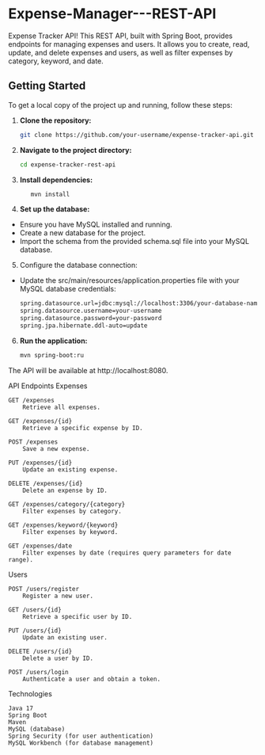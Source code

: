 # Expense-Manager---REST-API
Expense Tracker API! This REST API, built with Spring Boot, provides endpoints for managing expenses and users. It allows you to create, read, update, and delete expenses and users, as well as filter expenses by category, keyword, and date.

## Getting Started

To get a local copy of the project up and running, follow these steps:

1. **Clone the repository:**

   ```bash
   git clone https://github.com/your-username/expense-tracker-api.git

2. **Navigate to the project directory:**

   ```bash
   cd expense-tracker-rest-api

3. **Install dependencies:**

   ```bash
      mvn install

4. **Set up the database:**

- Ensure you have MySQL installed and running.
- Create a new database for the project.
- Import the schema from the provided schema.sql file into your MySQL database.

5. Configure the database connection:
- Update the src/main/resources/application.properties file with your MySQL database credentials:
   ```bash
   spring.datasource.url=jdbc:mysql://localhost:3306/your-database-name
   spring.datasource.username=your-username
   spring.datasource.password=your-password
   spring.jpa.hibernate.ddl-auto=update

6. **Run the application:**
    ```bash
    mvn spring-boot:ru

The API will be available at http://localhost:8080.


API Endpoints
Expenses

    GET /expenses
        Retrieve all expenses.

    GET /expenses/{id}
        Retrieve a specific expense by ID.

    POST /expenses
        Save a new expense.

    PUT /expenses/{id}
        Update an existing expense.

    DELETE /expenses/{id}
        Delete an expense by ID.

    GET /expenses/category/{category}
        Filter expenses by category.

    GET /expenses/keyword/{keyword}
        Filter expenses by keyword.

    GET /expenses/date
        Filter expenses by date (requires query parameters for date range).

Users

    POST /users/register
        Register a new user.

    GET /users/{id}
        Retrieve a specific user by ID.

    PUT /users/{id}
        Update an existing user.

    DELETE /users/{id}
        Delete a user by ID.

    POST /users/login
        Authenticate a user and obtain a token.

Technologies

    Java 17
    Spring Boot
    Maven
    MySQL (database)
    Spring Security (for user authentication)
    MySQL Workbench (for database management)





























